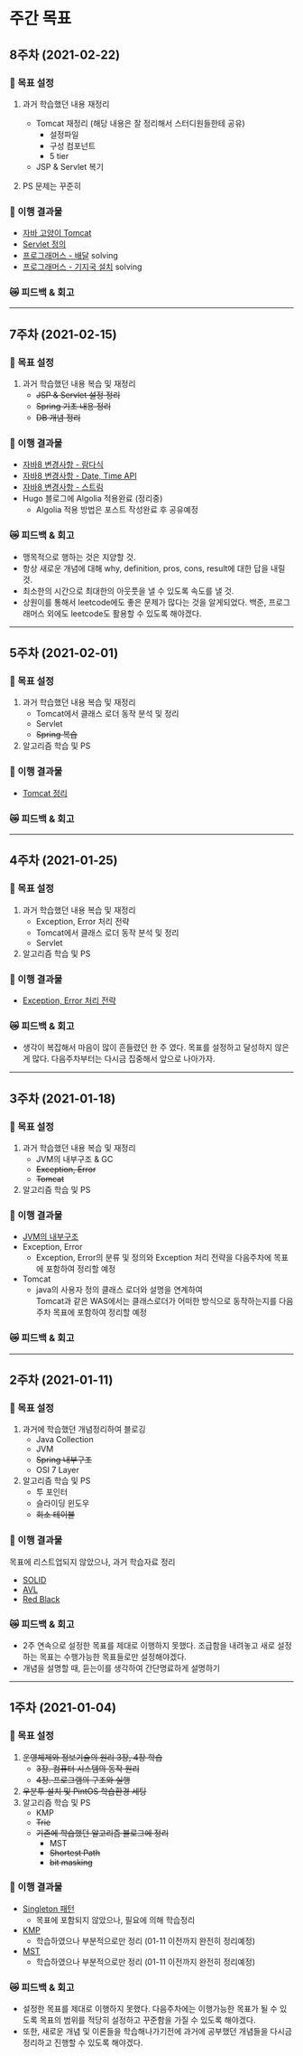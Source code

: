 <!-- 
:running: 
:punch:
:crying_cat_face:
-->

# 주간 목표

## **8주차** (2021-02-22)
### :running: 목표 설정

1. 과거 학습했던 내용 재정리
    - Tomcat 재정리 (해당 내용은 잘 정리해서 스터디원들한테 공유)
        - 설정파일
        - 구성 컴포넌트
        - 5 tier
    - JSP & Servlet 복기

1. PS 문제는 꾸준히

### :punch: 이행 결과물
- [자바 고양이 Tomcat](https://altera520.github.io/posts/2021-02-23-tomcat/)
- [Servlet 정의](https://altera520.github.io/posts/2021-02-23-servlet/)
- [프로그래머스 - 배달](https://programmers.co.kr/learn/courses/30/lessons/12978) solving
- [프로그래머스 - 기지국 설치](https://programmers.co.kr/learn/courses/30/lessons/12979) solving

### :crying_cat_face: 피드백 & 회고

------------------------------------------------------      

## **7주차** (2021-02-15)
### :running: 목표 설정

1. 과거 학습했던 내용 복습 및 재정리
    - ~~JSP & Servlet 설정 정리~~
    - ~~Spring 기초 내용 정리~~
    - ~~DB 개념 정리~~

### :punch: 이행 결과물

- [자바8 변경사항 - 람다식](https://altera520.github.io/posts/2021-02-17-java8-features-1st/)
- [자바8 변경사항 - Date, Time API](https://altera520.github.io/posts/2021-02-18-java8-features-3rd/)
- [자바8 변경사항 - 스트림](https://altera520.github.io/posts/2021-02-18-java8-features-2nd/)
- Hugo 블로그에 Algolia 적용완료 (정리중)
    - Algolia 적용 방법은 포스트 작성완료 후 공유예정

### :crying_cat_face: 피드백 & 회고
- 맹목적으로 행하는 것은 지양할 것.
- 항상 새로운 개념에 대해 why, definition, pros, cons, result에 대한 답을 내릴 것.
- 최소한의 시간으로 최대한의 아웃풋을 낼 수 있도록 속도를 낼 것.
- 상원이를 통해서 leetcode에도 좋은 문제가 많다는 것을 알게되었다. 백준, 프로그래머스 외에도 leetcode도 활용할 수 있도록 해야겠다.

------------------------------------------------------      

## **5주차** (2021-02-01)
### :running: 목표 설정

1. 과거 학습했던 내용 복습 및 재정리
    - Tomcat에서 클래스 로더 동작 분석 및 정리
    - Servlet
    - ~~Spring 복습~~
1. 알고리즘 학습 및 PS

### :punch: 이행 결과물
- [Tomcat 정리](http://altera520.github.io/posts/2021-01-12-tomcat/)

### :crying_cat_face: 피드백 & 회고

------------------------------------------------------      

## **4주차** (2021-01-25)
### :running: 목표 설정

1. 과거 학습했던 내용 복습 및 재정리
    - Exception, Error 처리 전략
    - Tomcat에서 클래스 로더 동작 분석 및 정리
    - Servlet
1. 알고리즘 학습 및 PS

### :punch: 이행 결과물
- [Exception, Error 처리 전략](https://altera520.github.io/posts/2021-01-30-exception/)

### :crying_cat_face: 피드백 & 회고
- 생각이 복잡해서 마음이 많이 흔들렸던 한 주 였다. 목표를 설정하고 달성하지 않은게 많다. 다음주차부터는 다시금 집중해서 앞으로 나아가자.

------------------------------------------------------      

## **3주차** (2021-01-18)
### :running: 목표 설정

1. 과거 학습했던 내용 복습 및 재정리
    - JVM의 내부구조 & GC
    - ~~Exception, Error~~
    - ~~Tomcat~~
1. 알고리즘 학습 및 PS

### :punch: 이행 결과물
- [JVM의 내부구조](https://altera520.github.io/posts/2021-01-12-jvm/)
- Exception, Error
    - Exception, Error의 분류 및 정의와 Exception 처리 전략을 다음주차에 목표에 포함하여 정리할 예정
- Tomcat
    - java의 사용자 정의 클래스 로더와 설명을 연계하여      
    Tomcat과 같은 WAS에서는 클래스로더가 어떠한 방식으로 동작하는지를 다음주차 목표에 포함하여 정리할 예정

### :crying_cat_face: 피드백 & 회고

------------------------------------------------------      

## **2주차** (2021-01-11)
### :running: 목표 설정
1. 과거에 학습했던 개념정리하여 블로깅
    - Java Collection
    - JVM
    - ~~Spring 내부구조~~
    - OSI 7 Layer
1. 알고리즘 학습 및 PS
    - 투 포인터
    - 슬라이딩 윈도우
    - ~~희소 테이블~~

### :punch: 이행 결과물
목표에 리스트업되지 않았으나, 과거 학습자료 정리

- [SOLID](https://www.notion.so/OOP-cc86d1a941ef4a5396dfe43a078e8ba0)
- [AVL](https://www.notion.so/AVL-Tree-2ea8c240a6d74cfc89ef133c0cc76178)
- [Red Black](https://www.notion.so/Red-Black-Tree-RB-Tree-cc1ae0707d7642f9a63fa7647924879c)

### :crying_cat_face: 피드백 & 회고
- 2주 연속으로 설정한 목표를 제대로 이행하지 못했다. 조급함을 내려놓고 새로 설정하는 목표는 수행가능한 목표들로만 설정해야겠다.
- 개념을 설명할 때, 듣는이를 생각하여 간단명료하게 설명하기

------------------------------------------------------      

## **1주차** (2021-01-04)
### :running: 목표 설정
1. ~~운영체제와 정보기술의 원리 3장, 4장 학습~~
    - ~~3장. 컴퓨터 시스템의 동작 원리~~
    - ~~4장. 프로그램의 구조와 실행~~
1. ~~우분투 설치 및 PintOS 학습환경 세팅~~
1. 알고리즘 학습 및 PS
    - KMP
    - ~~Trie~~
    - ~~기존에 학습했던 알고리즘 블로그에 정리~~
        - MST
        - ~~Shortest Path~~
        - ~~bit masking~~

### :punch: 이행 결과물
- [Singleton 패턴](https://altera520.github.io/posts/2021-01-06-singleton/)
    - 목표에 포함되지 않았으나, 필요에 의해 학습정리
- [KMP](https://github.com/Altera520/Altera520.github.io/blob/main/content/posts/2021-01-01-kmp.md)
    - 학습하였으나 부분적으로만 정리 (01-11 이전까지 완전히 정리예정)
- [MST](https://github.com/Altera520/Altera520.github.io/blob/main/content/posts/2020-12-31-mst.md)
    - 학습하였으나 부분적으로만 정리 (01-11 이전까지 완전히 정리예정)

### :crying_cat_face: 피드백 & 회고
- 설정한 목표를 제대로 이행하지 못했다. 다음주차에는 이행가능한 목표가 될 수 있도록 목표의 범위를 적당히 설정하고 꾸준함을 가질 수 있도록 해야겠다.
- 또한, 새로운 개념 및 이론들을 학습해나가기전에 과거에 공부했던 개념들을 다시금 정리하고 진행할 수 있도록 해야겠다.